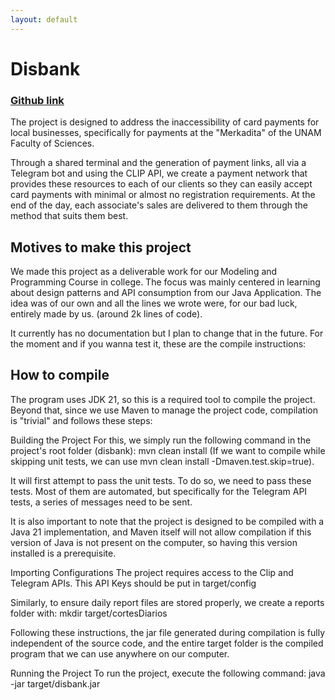 ```yaml
---
layout: default
---
```

# Disbank
### [Github link](https://github.com/DystopianRescuer/disbank)

The project is designed to address the inaccessibility of card payments for local businesses, specifically for payments at the "Merkadita" of the UNAM Faculty of Sciences.

Through a shared terminal and the generation of payment links, all via a Telegram bot and using the CLIP API, we create a payment network that provides these resources to each of our clients so they can easily accept card payments with minimal or almost no registration requirements. At the end of the day, each associate's sales are delivered to them through the method that suits them best.

## Motives to make this project

We made this project as a deliverable work for our Modeling and Programming Course in college. The focus was mainly centered in learning about design patterns and API consumption from our Java Application.
The idea was of our own and all the lines we wrote were, for our bad luck, entirely made by us. (around 2k lines of code).

It currently has no documentation but I plan to change that in the future. For the moment and if you wanna test it, these are the compile instructions:

## How to compile
The program uses JDK 21, so this is a required tool to compile the project. Beyond that, since we use Maven to manage the project code, compilation is "trivial" and follows these steps:

Building the Project
For this, we simply run the following command in the project's root folder (disbank):
mvn clean install
(If we want to compile while skipping unit tests, we can use mvn clean install -Dmaven.test.skip=true).

It will first attempt to pass the unit tests. To do so, we need to pass these tests. Most of them are automated, but specifically for the Telegram API tests, a series of messages need to be sent. 

It is also important to note that the project is designed to be compiled with a Java 21 implementation, and Maven itself will not allow compilation if this version of Java is not present on the computer, so having this version installed is a prerequisite.

Importing Configurations
The project requires access to the Clip and Telegram APIs.
This API Keys should be put in target/config

Similarly, to ensure daily report files are stored properly, we create a reports folder with:
mkdir target/cortesDiarios

Following these instructions, the jar file generated during compilation is fully independent of the source code, and the entire target folder is the compiled program that we can use anywhere on our computer.

Running the Project
To run the project, execute the following command:
java -jar target/disbank.jar
